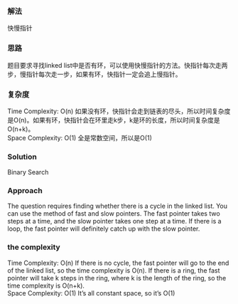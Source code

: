 ### 解法 
快慢指针

### 思路
题目要求寻找linked list中是否有环，可以使用快慢指针的方法。快指针每次走两步，慢指针每次走一步，如果有环，快指针一定会追上慢指针。

### 复杂度
Time Complexity: O(n) 如果没有环，快指针会走到链表的尽头，所以时间复杂度是O(n)。如果有环，快指针会在环里走k步，k是环的长度，所以时间复杂度是O(n+k)。  
Space Complexity: O(1) 全是常数空间，所以是O(1)


### Solution
Binary Search

### Approach
The question requires finding whether there is a cycle in the linked list. You can use the method of fast and slow pointers. The fast pointer takes two steps at a time, and the slow pointer takes one step at a time. If there is a loop, the fast pointer will definitely catch up with the slow pointer.

### the complexity
Time Complexity: O(n) If there is no cycle, the fast pointer will go to the end of the linked list, so the time complexity is O(n). If there is a ring, the fast pointer will take k steps in the ring, where k is the length of the ring, so the time complexity is O(n+k).  
Space Complexity: O(1) It’s all constant space, so it’s O(1)